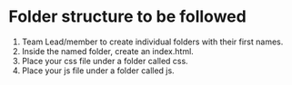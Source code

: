 # Folder structure to be followed
1. Team Lead/member to create individual folders with their first names.
2. Inside the named folder, create an index.html.
3. Place your css file under a folder called css.
4. Place your js file  under a folder called js.